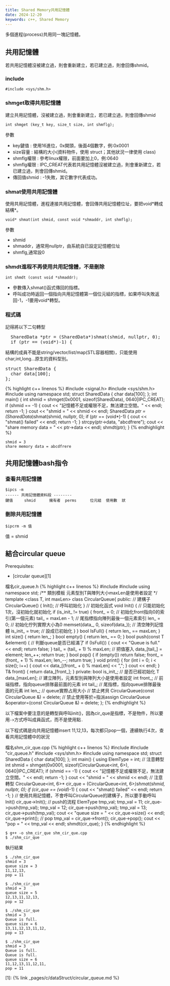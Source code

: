 ```yaml
---
title: Shared Memory共用記憶體
date: 2024-12-20
keywords: c++, Shared Memory
---
```


多個進程(process)共用同一塊記憶體。

## 共用記憶體

若共用記憶體沒被建立過，則會重新建立，若已建立過，則會回傳shmid。

### include
```
#include <sys/shm.h>
```

### shmget取得共用記憶體

建立共用記憶體，沒被建立過，則會重新建立，若已建立過，則會回傳shmid

```
int shmget (key_t key, size_t size, int shmflg);
```
參數
- key鍵值 : 使用16進位，0x開頭，後面4個數字，例:0x0001
- size容量 : 結構的大小(資料物件，使用 struct；其他狀況一律使用 class)
- shmflg權限 : 參考linux權限，前面要加上0，例:0640
- shmflg權限 : IPC_CREAT代表若共用記憶體沒被建立過，則會重新建立，若已建立過，則會回傳shmid。
- 傳回值shmid : -1失敗，其它數字代表成功。

### shmat使用共用記憶體

使用共用記憶體，進程連接共用記憶體，會回傳共用記憶體位址，要把void\*轉成結構\*。

```
void* shmat(int shmid, const void *shmaddr, int shmflg);
```
參數
- shmid
- shmaddr，通常用nullptr，由系統自已設定記憶體位址
- shmflg,通常設0

### shmdt進程不再使用共用記憶體，不是刪除
```
int shmdt (const void *shmaddr);
```
- 參數傳入shmat()函式傳回的指標。
- 呼叫成功時返回一個指向共用記憶體第一個位元組的指標，如果呼叫失敗返回-1，-1要用void\*轉型。

### 程式碼

記得將以下二句轉型
<pre>
  SharedData *ptr = <span class="markline">(SharedData*)</span>shmat(shmid, nullptr, 0);
  if (ptr == <span class="markline">(void*)</span>-1) {
</pre>

結構的成員不能是string/vector/list/map(STL容器相關)，只能使用char,int,long...原生的資料型別。
<pre>
struct SharedData {
  <span class="markline">char</span> data[100];
};
</pre>

{% highlight c++ linenos %}
#include <signal.h>
#include <sys/shm.h>
#include <cstring>
using namespace std;
struct SharedData {
  char data[100];
};
int main() {
  int shmid = shmget(0x0001, sizeof(SharedData), 0640|IPC_CREAT);
  if (shmid == -1) {
    cout << "記憶體不足或權限不足，無法建立空間。" << endl;
    return -1;
  }
  cout << "shmid = " << shmid << endl;
  SharedData *ptr = (SharedData*)shmat(shmid, nullptr, 0);
  if (ptr == (void*)-1) {
    cout << "shmat() failed" << endl;
    return -1;
  }
  strcpy(ptr->data, "abcdfrere");
  cout << "share memory data = " << ptr->data << endl;
  shmdt(ptr);
}
{% endhighlight %}
```
shmid = 3
share memory data = abcdfrere
```

## 共用記憶體bash指令


### 查看共用記憶體
```
$ipcs -m
------ 共用記憶體資料段 --------
鍵值     shmid      擁有者  perms      位元組  使用數  狀
```

### 刪除共用記憶體
```
$ipcrm -m 值
```
值 = shmid

## 結合circular queue

Prerequisites:
- [circular queue][1]

檔名cir_queue.h
{% highlight c++ linenos %}
#include <iostream>
#include <cstring>
using namespace std;
/**
 類別模板
 元素型別T與陣列大小maxLen是使用者設定
 */
template <class T, int maxLen>
class CircularQueue{
 public:
  // 建構子
  CircularQueue() {
    Init();  // 呼叫初始化
  }
  // 初始化函式
  void Init() {
    // 只能初始化1次，沒初始化就初始化
    if (is_init_ != true) {
      front_ = 0;  // 初始化front指向0的索引(第一個元素)
      tail_ = maxLen - 1;  // 尾指標指向陣列最後一個元素索引
      len_ = 0;  // 初始化佇列實際大小為0
      memset(data_, 0, sizeof(data_));  // 清空陣列記憶體
      is_init_ = true;  // 設成已初始化
    }
  }
  bool IsFull() {
    return len_ == maxLen;
  }
  int size() {
    return len_;
  }
  bool empty() {
    return len_ == 0;
  }
  bool push(const T &element) {
    // 判斷queue是否已經滿了
    if (IsFull()) {
      cout << "Queue is full." << endl;
      return false;
    }
    tail_ = (tail_ + 1) % maxLen;
    // 把值塞入
    data_[tail_] = element;
    len_++;
    return true;
  }
  bool pop() {
    if (empty()) return false;
    front_ = (front_ + 1) % maxLen;
    len_--;
    return true;
  }
  void print() {
    for (int i = 0; i < size(); i++) {
      cout << data_[(front_ + i) % maxLen] << ",";
    }
    cout << endl;
  }
  T& front() {
    return data_[front_];
  }
 private:
  bool is_init_;  // 是否已經初始化
  T data_[maxLen];  // 建立陣列，元素型別與陣列大小是使用者設定
  int front_;  // 前端指標，指向queue排隊最前面的元素
  int tail_;  // 尾指標，指向queue排隊最後面的元素
  int len_;  // queue實際占用大小
  // 禁止拷貝
  CircularQueue(const CircularQueue &) = delete;
  // 禁止使用等於=指派assign
  CircularQueue &operator=(const CircularQueue &) = delete;
};
{% endhighlight %}

以下檔案中要注意的是轉型與呼叫init()，因為cir_que是指標，不是物件，所以要用`->`方式呼叫成員函式，而不是使用點`.`

以下程式碼是向共用記憶體insert 11,12,13，每次都只pop一個，連續執行4次，查看共用記憶體中的狀況

檔名shm_cir_que.cpp
{% highlight c++ linenos %}
#include <iostream>
#include "cir_queue.h"
#include <sys/shm.h>
#include <cstring>
using namespace std;
struct SharedData {
  char data[100];
};
int main() {
  using ElemType = int;
  // 注意轉型
  int shmid = shmget(0x0001, sizeof(CircularQueue<int, 6>), 0640|IPC_CREAT);
  if (shmid == -1) {
    cout << "記憶體不足或權限不足，無法建立空間。" << endl;
    return -1;
  }
  cout << "shmid = " << shmid << endl;
  // 注意轉型
  CircularQueue<int, 6>* cir_que = (CircularQueue<int, 6>*)shmat(shmid, nullptr, 0);
  if (cir_que == (void*)-1) {
    cout << "shmat() failed" << endl;
    return -1;
  }
  // 使用共用記憶體，不會呼叫CircularQueue的建構子，所以要手動呼叫Init()
  cir_que->Init();
  // push的流程
  ElemType tmp_val;
  tmp_val = 11;
  cir_que->push(tmp_val);
  tmp_val = 12;
  cir_que->push(tmp_val);
  tmp_val = 13;
  cir_que->push(tmp_val);
  cout << "queue size = " << cir_que->size() << endl;
  cir_que->print();
  // pop 
  tmp_val = cir_que->front();
  cir_que->pop();
  cout << "pop = " << tmp_val << endl;
  shmdt(cir_que);
}
{% endhighlight %}

```
$ g++ -o shm_cir_que shm_cir_que.cpp
$ ./shm_cir_que
```

執行結果
```
$ ./shm_cir_que
shmid = 3
queue size = 3
11,12,13,
pop = 11

$ ./shm_cir_que
shmid = 3
queue size = 5
12,13,11,12,13,
pop = 12

$ ./shm_cir_que
shmid = 3
Queue is full.
queue size = 6
13,11,12,13,11,12,
pop = 13

$ ./shm_cir_que
shmid = 3
Queue is full.
Queue is full.
queue size = 6
11,12,13,11,12,11,
pop = 11
```

[1]: {% link _pages/c/dataStruct/circular_queue.md %}